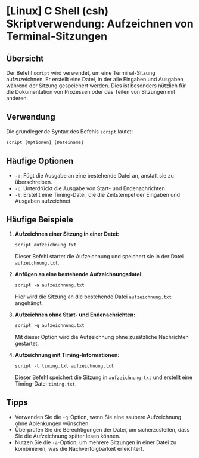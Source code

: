 # [Linux] C Shell (csh) Skriptverwendung: Aufzeichnen von Terminal-Sitzungen

## Übersicht
Der Befehl `script` wird verwendet, um eine Terminal-Sitzung aufzuzeichnen. Er erstellt eine Datei, in der alle Eingaben und Ausgaben während der Sitzung gespeichert werden. Dies ist besonders nützlich für die Dokumentation von Prozessen oder das Teilen von Sitzungen mit anderen.

## Verwendung
Die grundlegende Syntax des Befehls `script` lautet:

```csh
script [Optionen] [Dateiname]
```

## Häufige Optionen
- `-a`: Fügt die Ausgabe an eine bestehende Datei an, anstatt sie zu überschreiben.
- `-q`: Unterdrückt die Ausgabe von Start- und Endenachrichten.
- `-t`: Erstellt eine Timing-Datei, die die Zeitstempel der Eingaben und Ausgaben aufzeichnet.

## Häufige Beispiele

1. **Aufzeichnen einer Sitzung in einer Datei:**
   ```csh
   script aufzeichnung.txt
   ```
   Dieser Befehl startet die Aufzeichnung und speichert sie in der Datei `aufzeichnung.txt`.

2. **Anfügen an eine bestehende Aufzeichnungsdatei:**
   ```csh
   script -a aufzeichnung.txt
   ```
   Hier wird die Sitzung an die bestehende Datei `aufzeichnung.txt` angehängt.

3. **Aufzeichnen ohne Start- und Endenachrichten:**
   ```csh
   script -q aufzeichnung.txt
   ```
   Mit dieser Option wird die Aufzeichnung ohne zusätzliche Nachrichten gestartet.

4. **Aufzeichnung mit Timing-Informationen:**
   ```csh
   script -t timing.txt aufzeichnung.txt
   ```
   Dieser Befehl speichert die Sitzung in `aufzeichnung.txt` und erstellt eine Timing-Datei `timing.txt`.

## Tipps
- Verwenden Sie die `-q`-Option, wenn Sie eine saubere Aufzeichnung ohne Ablenkungen wünschen.
- Überprüfen Sie die Berechtigungen der Datei, um sicherzustellen, dass Sie die Aufzeichnung später lesen können.
- Nutzen Sie die `-a`-Option, um mehrere Sitzungen in einer Datei zu kombinieren, was die Nachverfolgbarkeit erleichtert.